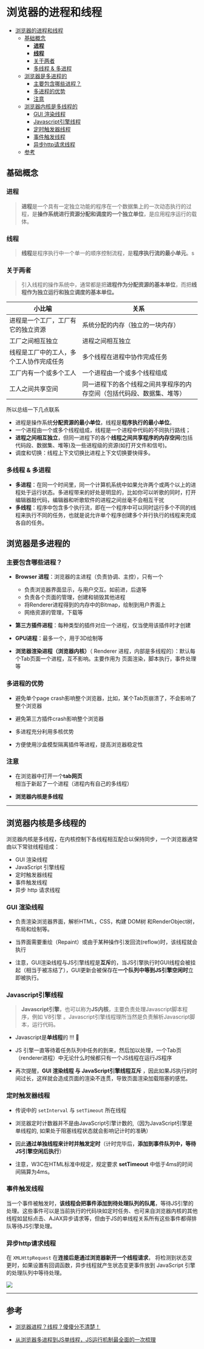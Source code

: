 # 浏览器的进程和线程

- [浏览器的进程和线程](#%E6%B5%8F%E8%A7%88%E5%99%A8%E7%9A%84%E8%BF%9B%E7%A8%8B%E5%92%8C%E7%BA%BF%E7%A8%8B)
  - [基础概念](#%E5%9F%BA%E7%A1%80%E6%A6%82%E5%BF%B5)
    - [**进程**](#%E8%BF%9B%E7%A8%8B)
    - [**线程**](#%E7%BA%BF%E7%A8%8B)
    - [关于两者](#%E5%85%B3%E4%BA%8E%E4%B8%A4%E8%80%85)
    - [多线程 & 多进程](#%E5%A4%9A%E7%BA%BF%E7%A8%8B-%E5%A4%9A%E8%BF%9B%E7%A8%8B)
  - [浏览器是多进程的](#%E6%B5%8F%E8%A7%88%E5%99%A8%E6%98%AF%E5%A4%9A%E8%BF%9B%E7%A8%8B%E7%9A%84)
    - [主要包含哪些进程？](#%E4%B8%BB%E8%A6%81%E5%8C%85%E5%90%AB%E5%93%AA%E4%BA%9B%E8%BF%9B%E7%A8%8B%EF%BC%9F)
    - [多进程的优势](#%E5%A4%9A%E8%BF%9B%E7%A8%8B%E7%9A%84%E4%BC%98%E5%8A%BF)
    - [注意](#%E6%B3%A8%E6%84%8F)
  - [浏览器内核是多线程的](#%E6%B5%8F%E8%A7%88%E5%99%A8%E5%86%85%E6%A0%B8%E6%98%AF%E5%A4%9A%E7%BA%BF%E7%A8%8B%E7%9A%84)
    - [GUI 渲染线程](#gui-%E6%B8%B2%E6%9F%93%E7%BA%BF%E7%A8%8B)
    - [Javascript引擎线程](#javascript%E5%BC%95%E6%93%8E%E7%BA%BF%E7%A8%8B)
    - [定时触发器线程](#%E5%AE%9A%E6%97%B6%E8%A7%A6%E5%8F%91%E5%99%A8%E7%BA%BF%E7%A8%8B)
    - [事件触发线程](#%E4%BA%8B%E4%BB%B6%E8%A7%A6%E5%8F%91%E7%BA%BF%E7%A8%8B)
    - [异步http请求线程](#%E5%BC%82%E6%AD%A5http%E8%AF%B7%E6%B1%82%E7%BA%BF%E7%A8%8B)
  - [参考](#%E5%8F%82%E8%80%83)

## 基础概念

### **进程**

  > **进程**是一个具有一定独立功能的程序在一个数据集上的一次动态执行的过程，是**操作系统进行资源分配和调度的一个独立单位**，是应用程序运行的载体。

### **线程**

  > **线程**是程序执行中一个单一的顺序控制流程，是**程序执行流的最小单元**。s

### 关于两者

  > 引入线程的操作系统中，通常都是把**进程作为分配资源的基本单位**，而把**线程作为独立运行和独立调度的基本单位。**

  | 小比喻                                | 关系                                                              |
  | -------------------------------------| ------------------------------------------------------------------|
  | 进程是一个工厂，工厂有它的独立资源      | 系统分配的内存（独立的一块内存）                                     |
  | 工厂之间相互独立                       | 进程之间相互独立                                                   |
  | 线程是工厂中的工人，多个工人协作完成任务 | 多个线程在进程中协作完成任务                                        |
  | 工厂内有一个或多个工人                 | 一个进程由一个或多个线程组成                                        |
  | 工人之间共享空间                       | 同一进程下的各个线程之间共享程序的内存空间（包括代码段、数据集、堆等）  |

  所以总结一下几点联系

  - 进程是操作系统**分配资源的最小单位**，线程是**程序执行的最小单位**。
  - 一个进程由一个或多个线程组成，线程是一个进程中代码的不同执行路线；
  - **进程之间相互独立**，但同一进程下的各个**线程之间共享程序的内存空间**(包括代码段、数据集、堆等)及一些进程级的资源(如打开文件和信号)。
  - 调度和切换：线程上下文切换比进程上下文切换要快得多。

### 多线程 & 多进程

  - **多进程**：在同一个时间里，同一个计算机系统中如果允许两个或两个以上的进程处于运行状态。多进程带来的好处是明显的，比如你可以听歌的同时，打开编辑器敲代码，编辑器和听歌软件的进程之间丝毫不会相互干扰
  - **多线程**：程序中包含多个执行流，即在一个程序中可以同时运行多个不同的线程来执行不同的任务，也就是说允许单个程序创建多个并行执行的线程来完成各自的任务。

## 浏览器是多进程的

 ### 主要包含哪些进程？ 

  - **Browser 进程**：浏览器的主进程（负责协调、主控），只有一个

    - 负责浏览器界面显示，与用户交互。如前进，后退等
    - 负责各个页面的管理，创建和销毁其他进程
    - 将Renderer进程得到的内存中的Bitmap，绘制到用户界面上
    - 网络资源的管理，下载等

  - **第三方插件进程**：每种类型的插件对应一个进程，仅当使用该插件时才创建
  - **GPU进程**：最多一个，用于3D绘制等
  - **浏览器渲染进程（浏览器内核）**（ Renderer 进程，内部是多线程的）：默认每个Tab页面一个进程，互不影响。主要作用为 页面渲染，脚本执行，事件处理等

 ### 多进程的优势

  - 避免单个page crash影响整个浏览器，比如，某个Tab页崩溃了，不会影响了整个浏览器

  - 避免第三方插件crash影响整个浏览器

  - 多进程充分利用多核优势

  - 方便使用沙盒模型隔离插件等进程，提高浏览器稳定性
  
 ### 注意

  - 在浏览器中打开一个**tab网页**相当于新起了一个进程（进程内有自己的多线程）

  - **浏览器内核是多线程**

---

## 浏览器内核是多线程的

 浏览器内核是多线程，在内核控制下各线程相互配合以保持同步，一个浏览器通常由以下常驻线程组成：

 - GUI 渲染线程
 - JavaScript 引擎线程
 - 定时触发器线程
 - 事件触发线程
 - 异步 http 请求线程

 ### GUI 渲染线程

  - 负责渲染浏览器界面，解析HTML，CSS，构建 DOM树 和RenderObject树，布局和绘制等。

  - 当界面需要重绘（Repaint）或由于某种操作引发回流(reflow)时，该线程就会执行

  - 注意，GUI渲染线程与JS引擎线程是**互斥**的，当JS引擎执行时GUI线程会被挂起（相当于被冻结了），GUI更新会被保存在**一个队列中等到JS引擎空闲时**立即被执行。

 ### Javascript引擎线程 

  > **Javascript引擎**，也可以称为**JS内核**，主要负责处理Javascript脚本程序，例如 V8引擎 。Javascript引擎线程理所当然是负责解析Javascript脚本，运行代码。

  - Javascript是**单线程**的 !!! 🤔

  - JS 引擎一直等待着任务队列中任务的到来，然后加以处理，一个Tab页（renderer进程）中无论什么时候都只有一个JS线程在运行JS程序

  - 再次提醒，**GUI 渲染线程 与 JavaScript引擎线程互斥** ，因此如果JS执行的时间过长，这样就会造成页面的渲染不连贯，导致页面渲染加载阻塞的感觉。
  
 ### 定时触发器线程

  - 传说中的 `setInterval` 与 `setTimeout` 所在线程

  - 浏览器定时计数器并不是由JavaScript引擎计数的,（因为JavaScript引擎是单线程的, 如果处于阻塞线程状态就会影响记计时的准确）

  - 因此**通过单独线程来计时并触发定时**（计时完毕后，**添加到事件队列中，等待JS引擎空闲后执行**）

  - 注意，W3C在HTML标准中规定，规定要求 **setTimeout** 中低于4ms的时间间隔算为4ms。

 ### 事件触发线程

  当一个事件被触发时，**该线程会把事件添加到待处理队列的队尾**，等待JS引擎的处理。这些事件可以是当前执行的代码块如定时任务、也可来自浏览器内核的其他线程如鼠标点击、AJAX异步请求等，但由于JS的单线程关系所有这些事件都得排队等待JS引擎处理。

### 异步http请求线程

  在 `XMLHttpRequest` 在**连接后是通过浏览器新开一个线程请求**， 将检测到状态变更时，如果设置有回调函数，异步线程就产生状态变更事件放到 JavaScript 引擎的处理队列中等待处理。

![](./img/thead)

---
## 参考

- [浏览器进程？线程？傻傻分不清楚！](http://imweb.io/topic/58e3bfa845e5c13468f567d5)

- [从浏览器多进程到JS单线程，JS运行机制最全面的一次梳理](https://juejin.im/post/5a6547d0f265da3e283a1df7)